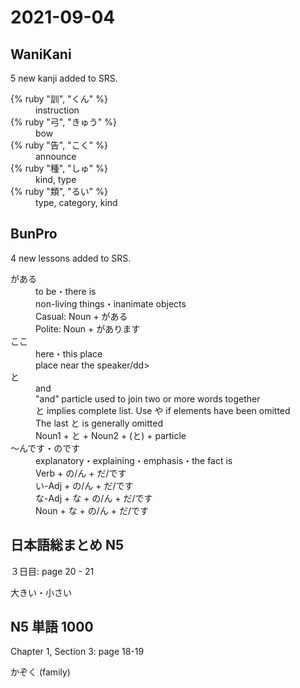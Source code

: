# 2021-09-04

## WaniKani

5 new kanji added to SRS.

<dl>
  <div>
    <dt>{% ruby "訓", "くん" %}</dt>
    <dd>instruction</dd>
  </div>
  <div>
    <dt>{% ruby "弓", "きゅう" %}</dt>
    <dd>bow</dd>
  </div>
  <div>
    <dt>{% ruby "告", "こく" %}</dt>
    <dd>announce</dd>
  </div>
  <div>
    <dt>{% ruby "種", "しゅ" %}</dt>
    <dd>kind, type</dd>
  </div>
  <div>
    <dt>{% ruby "類", "るい" %}</dt>
    <dd>type, category, kind</dd>
  </div>
</dl>

## BunPro

4 new lessons added to SRS.

<dl>
  <div>
    <dt>がある</dt>
    <dd>to be・there is</dd>
    <dd>non-living things・inanimate objects</dd>
    <dd>Casual: Noun + がある</dd>
    <dd>Polite: Noun + があります</dd>
  </div>
  <div>
    <dt>ここ</dt>
    <dd>here・this place</dd>
    <dd>place near the speaker/dd>
  </div>
  <div>
    <dt>と</dt>
    <dd>and</dd>
    <dd>"and” particle used to join two or more words together</dd>
    <dd>と implies complete list. Use や if elements have been omitted</dd>
    <dd>The last と is generally omitted</dd>
    <dd>Noun1 + と + Noun2 + (と) + particle</dd>
  </div>
  <div>
    <dt>～んです・のです</dt>
    <dd>explanatory・explaining・emphasis・the fact is</dd>
    <dd> Verb + の/ん + だ/です</dd>
    <dd>い-Adj + の/ん + だ/です</dd>
    <dd>な-Adj + な + の/ん + だ/です</dd>
    <dd>Noun + な + の/ん + だ/です</dd>
  </div>
</dl>

## 日本語総まとめ N5

３日目: page 20 - 21

大きい・小さい

## N5 単語 1000

Chapter 1, Section 3: page 18-19

かぞく (family)
